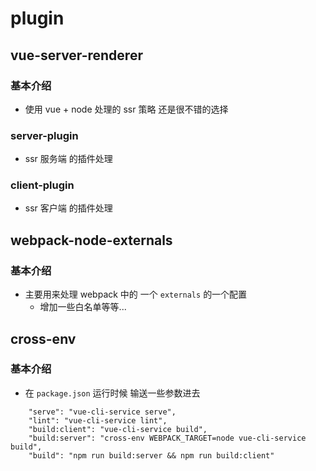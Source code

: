# plugin

## vue-server-renderer

### 基本介绍

- 使用 vue + node 处理的 ssr 策略 还是很不错的选择

### server-plugin

- ssr 服务端 的插件处理

### client-plugin

- ssr 客户端 的插件处理

## webpack-node-externals

### 基本介绍

- 主要用来处理 webpack 中的 一个 `externals` 的一个配置
  - 增加一些白名单等等...

## cross-env

### 基本介绍

- 在 `package.json` 运行时候 输送一些参数进去

```
    "serve": "vue-cli-service serve",
    "lint": "vue-cli-service lint",
    "build:client": "vue-cli-service build",
    "build:server": "cross-env WEBPACK_TARGET=node vue-cli-service build",
    "build": "npm run build:server && npm run build:client"
```
